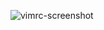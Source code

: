 ![vimrc-screenshot](https://user-images.githubusercontent.com/8539935/145657557-041eb591-0aa8-4f23-903f-8410350db324.png)
